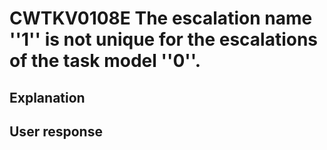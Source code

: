 # CWTKV0108E The escalation name ''1'' is not unique for the escalations of the task model ''0''.

## Explanation

## User response